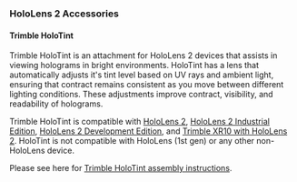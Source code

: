 ### HoloLens 2 Accessories

#### Trimble HoloTint

Trimble HoloTint is an attachment for HoloLens 2 devices that assists in viewing holograms in bright environments. HoloTint has a lens that automatically adjusts it's tint level based on UV rays and ambient light, ensuring that contract remains consistent as you move between different lighting conditions. These adjustments improve contract, visibility, and readability of holograms.

Trimble HoloTint is compatible with [HoloLens 2](./hololens2-options-device-only.md), [HoloLens 2 Industrial Edition](./hololens2-options-industrial-edition.md), [HoloLens 2 Development Edition](./hololens2-options-dev-edition.md), and [Trimble XR10 with HoloLens 2](./hololens2-options-trimble-xr10-edition.md). HoloTint is not compatible with HoloLens (1st gen) or any other non-HoloLens device.

Please see here for [Trimble HoloTint assembly instructions](https://fieldtech.trimble.com/resources/product-guides-brochures-data-sheets/trimble-holotint-faq).
